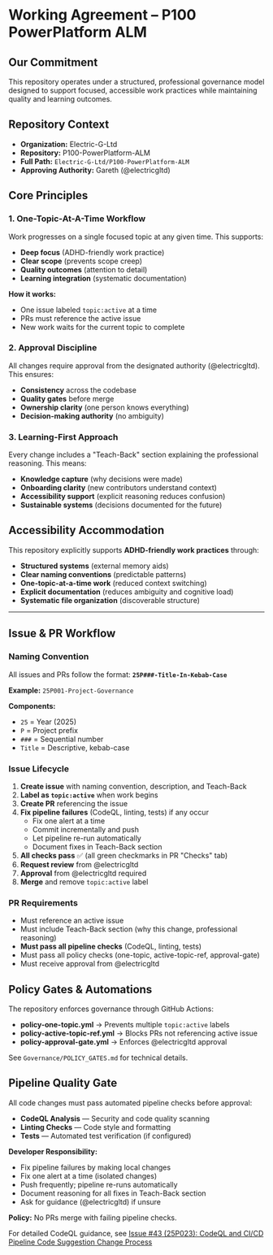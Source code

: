 # Working Agreement – P100 PowerPlatform ALM

## Our Commitment

This repository operates under a structured, professional governance model designed to support focused, accessible work practices while maintaining quality and learning outcomes.

## Repository Context
- **Organization:** Electric-G-Ltd
- **Repository:** P100-PowerPlatform-ALM
- **Full Path:** `Electric-G-Ltd/P100-PowerPlatform-ALM`
- **Approving Authority:** Gareth (@electricgltd)

## Core Principles

### 1. One-Topic-At-A-Time Workflow
Work progresses on a single focused topic at any given time. This supports:
- **Deep focus** (ADHD-friendly work practice)
- **Clear scope** (prevents scope creep)
- **Quality outcomes** (attention to detail)
- **Learning integration** (systematic documentation)

**How it works:**
- One issue labeled `topic:active` at a time
- PRs must reference the active issue
- New work waits for the current topic to complete

### 2. Approval Discipline
All changes require approval from the designated authority (@electricgltd). This ensures:
- **Consistency** across the codebase
- **Quality gates** before merge
- **Ownership clarity** (one person knows everything)
- **Decision-making authority** (no ambiguity)

### 3. Learning-First Approach
Every change includes a "Teach-Back" section explaining the professional reasoning. This means:
- **Knowledge capture** (why decisions were made)
- **Onboarding clarity** (new contributors understand context)
- **Accessibility support** (explicit reasoning reduces confusion)
- **Sustainable systems** (decisions documented for the future)

## Accessibility Accommodation

This repository explicitly supports **ADHD-friendly work practices** through:
- **Structured systems** (external memory aids)
- **Clear naming conventions** (predictable patterns)
- **One-topic-at-a-time work** (reduced context switching)
- **Explicit documentation** (reduces ambiguity and cognitive load)
- **Systematic file organization** (discoverable structure)

---

## Issue & PR Workflow

### Naming Convention
All issues and PRs follow the format: **`25P###-Title-In-Kebab-Case`**

**Example:** `25P001-Project-Governance`

**Components:**
- `25` = Year (2025)
- `P` = Project prefix
- `###` = Sequential number
- `Title` = Descriptive, kebab-case

### Issue Lifecycle
1. **Create issue** with naming convention, description, and Teach-Back
2. **Label as `topic:active`** when work begins
3. **Create PR** referencing the issue
4. **Fix pipeline failures** (CodeQL, linting, tests) if any occur
   - Fix one alert at a time
   - Commit incrementally and push
   - Let pipeline re-run automatically
   - Document fixes in Teach-Back section
5. **All checks pass** ✅ (all green checkmarks in PR "Checks" tab)
6. **Request review** from @electricgltd
7. **Approval** from @electricgltd required
8. **Merge** and remove `topic:active` label

### PR Requirements
- Must reference an active issue
- Must include Teach-Back section (why this change, professional reasoning)
- **Must pass all pipeline checks** (CodeQL, linting, tests)
- Must pass all policy checks (one-topic, active-topic-ref, approval-gate)
- Must receive approval from @electricgltd

## Policy Gates & Automations

The repository enforces governance through GitHub Actions:

- **policy-one-topic.yml** → Prevents multiple `topic:active` labels
- **policy-active-topic-ref.yml** → Blocks PRs not referencing active issue
- **policy-approval-gate.yml** → Enforces @electricgltd approval

See `Governance/POLICY_GATES.md` for technical details.

## Pipeline Quality Gate

All code changes must pass automated pipeline checks before approval:
- **CodeQL Analysis** — Security and code quality scanning
- **Linting Checks** — Code style and formatting
- **Tests** — Automated test verification (if configured)

**Developer Responsibility:**
- Fix pipeline failures by making local changes
- Fix one alert at a time (isolated changes)
- Push frequently; pipeline re-runs automatically
- Document reasoning for all fixes in Teach-Back section
- Ask for guidance (@electricgltd) if unsure

**Policy:** No PRs merge with failing pipeline checks.

For detailed CodeQL guidance, see [Issue #43 (25P023): CodeQL and CI/CD Pipeline Code Suggestion Change Process](#43)
